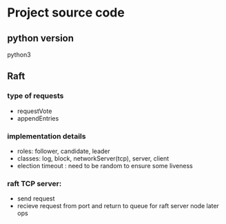# Project source code

## python version
python3

## Raft

### type of requests
- requestVote
- appendEntries

### implementation details
- roles: follower, candidate, leader
- classes: log, block, networkServer(tcp), server, client
- election timeout : need to be random to ensure some liveness


### raft TCP server:
- send request
- recieve request from port and return to queue for raft server node later ops

